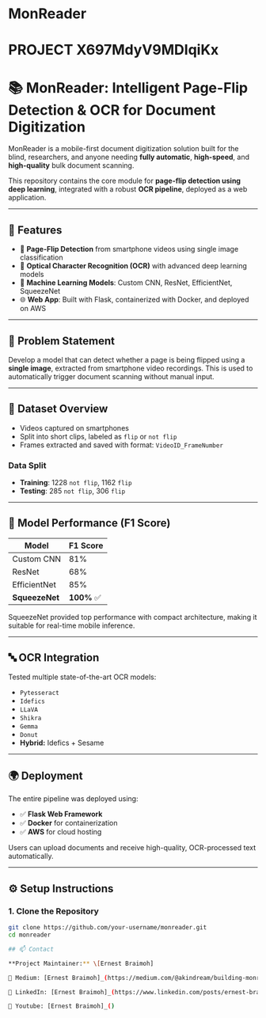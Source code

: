 # MonReader
# PROJECT X697MdyV9MDIqiKx
# 📚 MonReader: Intelligent Page-Flip Detection & OCR for Document Digitization

MonReader is a mobile-first document digitization solution built for the blind, researchers, and anyone needing **fully automatic**, **high-speed**, and **high-quality** bulk document scanning.

This repository contains the core module for **page-flip detection using deep learning**, integrated with a robust **OCR pipeline**, deployed as a web application.

---

## 🚀 Features

- 📄 **Page-Flip Detection** from smartphone videos using single image classification
- 🔎 **Optical Character Recognition (OCR)** with advanced deep learning models
- 🧠 **Machine Learning Models**: Custom CNN, ResNet, EfficientNet, SqueezeNet
- 🌐 **Web App**: Built with Flask, containerized with Docker, and deployed on AWS

---

## 🧠 Problem Statement

Develop a model that can detect whether a page is being flipped using a **single image**, extracted from smartphone video recordings. This is used to automatically trigger document scanning without manual input.

---

## 📁 Dataset Overview

- Videos captured on smartphones
- Split into short clips, labeled as `flip` or `not flip`
- Frames extracted and saved with format: `VideoID_FrameNumber`

### Data Split

- **Training**: 1228 `not flip`, 1162 `flip`
- **Testing**: 285 `not flip`, 306 `flip`

---

## 🧪 Model Performance (F1 Score)

| Model         | F1 Score |
|---------------|----------|
| Custom CNN    | 81%      |
| ResNet        | 68%      |
| EfficientNet  | 85%      |
| **SqueezeNet**| **100%** ✅ |

SqueezeNet provided top performance with compact architecture, making it suitable for real-time mobile inference.

---

## 🔤 OCR Integration

Tested multiple state-of-the-art OCR models:

- `Pytesseract`
- `Idefics`
- `LLaVA`
- `Shikra`
- `Gemma`
- `Donut`
- **Hybrid:** Idefics + Sesame

---

## 🌍 Deployment

The entire pipeline was deployed using:

- ✅ **Flask Web Framework**
- ✅ **Docker** for containerization
- ✅ **AWS** for cloud hosting

Users can upload documents and receive high-quality, OCR-processed text automatically.

---

## ⚙️ Setup Instructions

### 1. Clone the Repository
```bash
git clone https://github.com/your-username/monreader.git
cd monreader

## 📫 Contact

**Project Maintainer:** \[Ernest Braimoh]

📧 Medium: [Ernest Braimoh]_(https://medium.com/@akindream/building-monreader-smart-page-flip-detection-meets-powerful-ocr-0b7fe62886a0)

🔗 LinkedIn: [Ernest Braimoh]_(https://www.linkedin.com/posts/ernest-braimoh_ai-computervision-machinelearning-activity-7357017049199460352-bmih?utm_source=share&utm_medium=member_desktop&rcm=ACoAACJ5f84BSF16YQBlNnzy86sMhIc99PdU8l0)

🔗 Youtube: [Ernest Braimoh]_()
